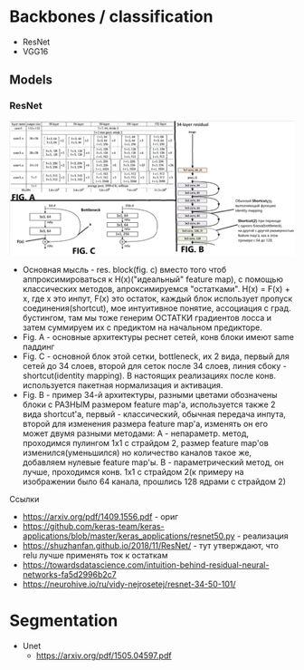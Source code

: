 # Backbones / classification
  - ResNet
  - VGG16
## Models
  ### ResNet
![](https://github.com/kiru883/Courses/blob/master/CV%20notes/images/resnet.PNG)

- Основная мысль - res. block(fig. c) вместо того чтоб аппроксимироваться к H(x)("идеальный" feature map), с помощью классических методов, апроксимируемся "остатками". 
Н(х) = F(x) + x, где х это инпут, F(x) это остаток, каждый блок использует пропуск соединения(shortcut), мое интуитивное понятие, ассоциация с град. бустингом, 
там мы тоже генерим ОСТАТКИ градиентов лосса и затем суммируем их с предиктом на начальном предикторе.
- Fig. A - основные архитектуры реснет сетей, конв блоки имеют same паддинг
- Fig. C - основной блок этой сетки, bottleneck, их  2 вида, первый для сетей до 34 слоев, второй для сеток после 34 слоев, линия сбоку - shortcut(identity mapping). 
В настоящих реализациях после конв. используется пакетная нормализация и активация.
- Fig. B - пример 34-й архитектуры, разными цветами обозначены блоки с РАЗНЫМ размером feature map'a, используется также 2 вида shortcut'a, первый - классический, обычная передача инпута, второй для изменения размера feature map'a, изменять он его может двумя разными методами: А - непараметр. метод, проходимся пулингом 1х1 с страйдом 2, размер feature map'ов изменился(уменьшился) но количество каналов такое же, добавляем нулевые feature map'ы. В - параметрический метод, он лучше, проходимся конв. 1х1 с страйдом 2(к примеру на изображении было 64 канала, прошлись 128 ядрами с страйдом 2)

Ссылки
  - https://arxiv.org/pdf/1409.1556.pdf - ориг
  - https://github.com/keras-team/keras-applications/blob/master/keras_applications/resnet50.py - реализация
  - https://shuzhanfan.github.io/2018/11/ResNet/ - тут утверждают, что relu лучше применять ток к остаткам
  - https://towardsdatascience.com/intuition-behind-residual-neural-networks-fa5d2996b2c7
  - https://neurohive.io/ru/vidy-nejrosetej/resnet-34-50-101/



# Segmentation
  - Unet
    - https://arxiv.org/pdf/1505.04597.pdf
